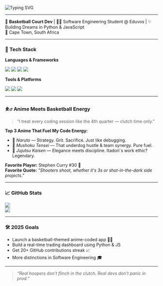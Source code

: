 <img src="https://readme-typing-svg.demolab.com?font=Fira+Code&weight=500&size=24&pause=1000&color=F97316&center=true&vCenter=true&width=435&lines=Hey+I'm+Joshua+Nehohwa!;Basketball+Lover+%7C+Anime+Nerd+%7C+Code+Grinder" alt="Typing SVG" />

---

🏀 **Basketball Court Dev** | 👨‍💻 Software Engineering Student @ Eduvos | ✨ Building Dreams in Python & JavaScript  
📍 Cape Town, South Africa

---

### 🔧 Tech Stack
**Languages & Frameworks**
<div>
  <img src="https://img.shields.io/badge/-Python-3776AB?style=for-the-badge&logo=python&logoColor=white"/>
  <img src="https://img.shields.io/badge/-JavaScript-F7DF1E?style=for-the-badge&logo=javascript&logoColor=black"/>
  <img src="https://img.shields.io/badge/-Visual%20Basic-6E4F8D?style=for-the-badge"/>
  <img src="https://img.shields.io/badge/-HTML5-E34F26?style=for-the-badge&logo=html5&logoColor=white"/>
</div>

**Tools & Platforms**
<div>
  <img src="https://img.shields.io/badge/-Linux-FCC624?style=for-the-badge&logo=linux&logoColor=black"/>
  <img src="https://img.shields.io/badge/-AWS-232F3E?style=for-the-badge&logo=amazon-aws&logoColor=white"/>
  <img src="https://img.shields.io/badge/-VS%20Code-007ACC?style=for-the-badge&logo=visual-studio-code&logoColor=white"/>
</div>

---

### ⛹️‍♂️ Anime Meets Basketball Energy

> “I treat every coding session like the 4th quarter — clutch time only.”

**Top 3 Anime That Fuel My Code Energy:**
- 🥇 *Naruto* — Strategy. Grit. Sacrifice. Just like debugging.
- 🥈 *Mushoku Tensei* — That underdog hustle & team synergy. Pure fuel.
- 🥉 *Jujutsu Kaisen* — Elegance meets discipline. Itadori´s work ethic? Legendary.

**Favorite Player:** Stephen Curry #30 🏀  
**Favorite Quote:** *"Shooters shoot, whether it's 3s or shot-in-the-dark side projects."*

---

### 📈 GitHub Stats

<img align="center" src="https://github-readme-stats.vercel.app/api?username=jnehohwa&show_icons=true&theme=radical&count_private=true" />
<br/>
<img align="center" src="https://github-readme-stats.vercel.app/api/top-langs/?username=jnehohwa&layout=compact&theme=radical" />

---

### 🛠️ 2025 Goals

- Launch a basketball-themed anime-coded app 🏀🎌  
- Build a real-time trading dashboard using Python & JS  
- Get 20+ GitHub contributions streak 📈  
- More distinctions in Software Engineering 🎓  

---

> *“Real hoopers don’t flinch in the clutch. Real devs don’t panic in prod.”*
